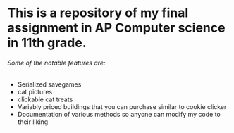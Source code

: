 # This is a repository of my final assignment in AP Computer science in 11th grade.
###### Some of the notable features are:
- Serialized savegames
- cat pictures
- clickable cat treats
- Variably priced buildings that you can purchase similar to cookie clicker
- Documentation of various methods so anyone can modify my code to their liking
